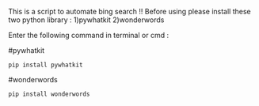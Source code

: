 This is a script to automate bing search !!
Before using please install these two python library : 
1)pywhatkit
2)wonderwords

Enter the following command in terminal or cmd :

#pywhatkit
```
pip install pywhatkit
```

#wonderwords
```
pip install wonderwords
```
